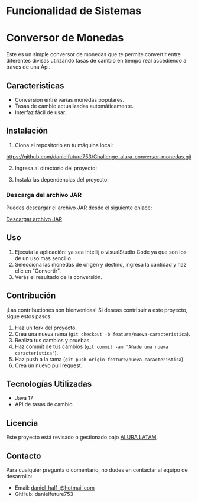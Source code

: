 <h1>Funcionalidad de Sistemas</h1>


# Conversor de Monedas

Este es un simple conversor de monedas que te permite convertir entre diferentes divisas utilizando tasas de cambio en tiempo real accediendo a traves de una Api.

## Características

- Conversión entre varias monedas populares.
- Tasas de cambio actualizadas automáticamente.
- Interfaz fácil de usar.

## Instalación

1. Clona el repositorio en tu máquina local:

https://github.com/danielfuture753/Challenge-alura-conversor-monedas.git

2. Ingresa al directorio del proyecto:



3. Instala las dependencias del proyecto:

### Descarga del archivo JAR

Puedes descargar el archivo JAR desde el siguiente enlace:

[Descargar archivo JAR](Challenge-alura-conversor-monedas/archivos_adicionales/gson-2.10.1)


## Uso

1. Ejecuta la aplicación: ya sea Intellij o visualStudio Code ya que son los de un uso mas sencillo
2. Selecciona las monedas de origen y destino, ingresa la cantidad y haz clic en "Convertir".
3. Verás el resultado de la conversión.

## Contribución

¡Las contribuciones son bienvenidas! Si deseas contribuir a este proyecto, sigue estos pasos:

1. Haz un fork del proyecto.
2. Crea una nueva rama (`git checkout -b feature/nueva-caracteristica`).
3. Realiza tus cambios y pruebas.
4. Haz commit de tus cambios (`git commit -am 'Añade una nueva característica'`).
5. Haz push a la rama (`git push origin feature/nueva-caracteristica`).
6. Crea un nuevo pull request.

## Tecnologías Utilizadas

- Java 17
- API de tasas de cambio 

## Licencia

Este proyecto está revisado o gestionado bajo [ALURA LATAM](LICENSE).

## Contacto

Para cualquier pregunta o comentario, no dudes en contactar al equipo de desarrollo:

- Email: daniel_hal1_@hotmail.com
- GitHub: danielfuture753
